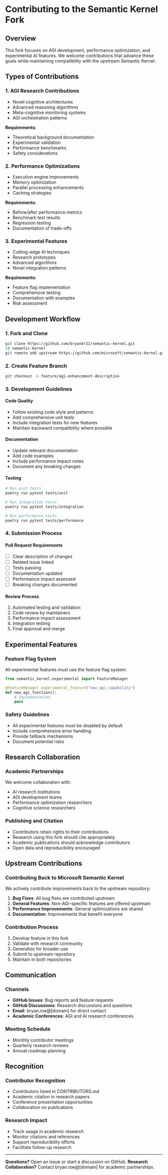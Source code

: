 # Contributing to the Semantic Kernel Fork

## Overview

This fork focuses on AGI development, performance optimization, and experimental AI features. We welcome contributions that advance these goals while maintaining compatibility with the upstream Semantic Kernel.

## Types of Contributions

### 1. AGI Research Contributions
- Novel cognitive architectures
- Advanced reasoning algorithms
- Meta-cognitive monitoring systems
- AGI orchestration patterns

**Requirements:**
- Theoretical background documentation
- Experimental validation
- Performance benchmarks
- Safety considerations

### 2. Performance Optimizations
- Execution engine improvements
- Memory optimization
- Parallel processing enhancements
- Caching strategies

**Requirements:**
- Before/after performance metrics
- Benchmark test results
- Regression testing
- Documentation of trade-offs

### 3. Experimental Features
- Cutting-edge AI techniques
- Research prototypes
- Advanced algorithms
- Novel integration patterns

**Requirements:**
- Feature flag implementation
- Comprehensive testing
- Documentation with examples
- Risk assessment

## Development Workflow

### 1. Fork and Clone
```bash
git clone https://github.com/bryankr22/semantic-kernel.git
cd semantic-kernel
git remote add upstream https://github.com/microsoft/semantic-kernel.git
```

### 2. Create Feature Branch
```bash
git checkout -b feature/agi-enhancement-description
```

### 3. Development Guidelines

#### Code Quality
- Follow existing code style and patterns
- Add comprehensive unit tests
- Include integration tests for new features
- Maintain backward compatibility where possible

#### Documentation
- Update relevant documentation
- Add code examples
- Include performance impact notes
- Document any breaking changes

#### Testing
```bash
# Run unit tests
poetry run pytest tests/unit

# Run integration tests
poetry run pytest tests/integration

# Run performance tests
poetry run pytest tests/performance
```

### 4. Submission Process

#### Pull Request Requirements
- [ ] Clear description of changes
- [ ] Related issue linked
- [ ] Tests passing
- [ ] Documentation updated
- [ ] Performance impact assessed
- [ ] Breaking changes documented

#### Review Process
1. Automated testing and validation
2. Code review by maintainers
3. Performance impact assessment
4. Integration testing
5. Final approval and merge

## Experimental Features

### Feature Flag System
All experimental features must use the feature flag system:

```python
from semantic_kernel.experimental import FeatureManager

@FeatureManager.experimental_feature("new_agi_capability")
def new_agi_function():
    # Implementation
    pass
```

### Safety Guidelines
- All experimental features must be disabled by default
- Include comprehensive error handling
- Provide fallback mechanisms
- Document potential risks

## Research Collaboration

### Academic Partnerships
We welcome collaboration with:
- AI research institutions
- AGI development teams
- Performance optimization researchers
- Cognitive science researchers

### Publishing and Citation
- Contributors retain rights to their contributions
- Research using this fork should cite appropriately
- Academic publications should acknowledge contributors
- Open data and reproducibility encouraged

## Upstream Contributions

### Contributing Back to Microsoft Semantic Kernel
We actively contribute improvements back to the upstream repository:

1. **Bug Fixes**: All bug fixes are contributed upstream
2. **General Features**: Non-AGI-specific features are offered upstream
3. **Performance Improvements**: General optimizations are shared
4. **Documentation**: Improvements that benefit everyone

### Contribution Process
1. Develop feature in this fork
2. Validate with research community
3. Generalize for broader use
4. Submit to upstream repository
5. Maintain in both repositories

## Communication

### Channels
- **GitHub Issues**: Bug reports and feature requests
- **GitHub Discussions**: Research discussions and questions
- **Email**: bryan.roe@[domain] for direct contact
- **Academic Conferences**: AGI and AI research conferences

### Meeting Schedule
- Monthly contributor meetings
- Quarterly research reviews
- Annual roadmap planning

## Recognition

### Contributor Recognition
- Contributors listed in CONTRIBUTORS.md
- Academic citation in research papers
- Conference presentation opportunities
- Collaboration on publications

### Research Impact
- Track usage in academic research
- Monitor citations and references
- Support reproducibility efforts
- Facilitate follow-up research

---

**Questions?** Open an issue or start a discussion on GitHub.
**Research Collaboration?** Contact bryan.roe@[domain] for academic partnerships.
